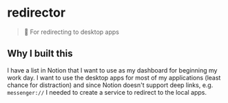 # redirector

> 🏹 For redirecting to desktop apps

## Why I built this

I have a list in Notion that I want to use as my dashboard for beginning my work day. I want to use the desktop apps for most of my applications (least chance for distraction) and since Notion doesn't support deep links, e.g. `messenger://` I needed to create a service to redirect to the local apps.
